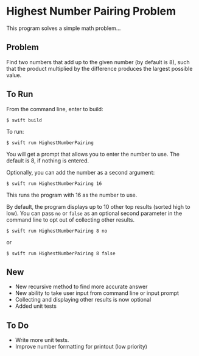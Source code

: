 #  Highest Number Pairing Problem
This program solves a simple math problem...

## Problem
Find two numbers that add up to the given number (by default is 8), such that the product multiplied by the difference produces the largest possible value.

## To Run
From the command line, enter to build:

`$ swift build`

To run:

`$ swift run HighestNumberPairing`

You will get a prompt that allows you to enter the number to use. The default is 8, if nothing is entered.

Optionally, you can add the number as a second argument:

`$ swift run HighestNumberPairing 16`

This runs the program with 16 as the number to use.

By default, the program displays up to 10 other top results (sorted high to low). You can pass `no` or `false` as an optional second parameter in the command line to opt out of collecting other results.

`$ swift run HighestNumberPairing 8 no`

or

`$ swift run HighestNumberPairing 8 false`


## New
- New recursive method to find more accurate answer
- New ability to take user input from command line or input prompt
- Collecting and displaying other results is now optional
- Added unit tests


## To Do
- Write more unit tests.
- Improve number formatting for printout (low priority)
